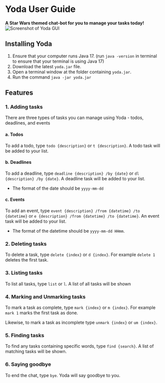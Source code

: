 # Yoda User Guide
**A Star Wars themed chat-bot for you to manage your tasks today!**
![Screenshot of Yoda GUI](https://maertan.github.io/ip/Ui.png)


## Installing Yoda
1. Ensure that your computer runs Java 17. (run `java -version` in terminal to ensure that your terminal is using Java 17)
2. Download the latest `yoda.jar` file.
3. Open a terminal window at the folder containing `yoda.jar`.
4. Run the command `java -jar yoda.jar`

## Features

### 1. Adding tasks
There are three types of tasks you can manage using Yoda - todos, deadlines, and events

#### a. Todos
To add a todo, type `todo {description}` or `t {description}`. A todo task will be added to your list.

#### b. Deadlines
To add a deadline, type `deadline {description} /by {date}` or `dl {description} /by {date}`. A deadline task will be added to your list.
- The format of the date should be `yyyy-mm-dd`

#### c. Events
To add an event, type `event {description} /from {datetime} /to {datetime}` or `e {description} /from {datetime} /to {datetime}`. An event task will be added to your list.
- The format of the datetime should be `yyyy-mm-dd HHmm`.

### 2. Deleting tasks
To delete a task, type `delete {index}` or `d {index}`. For example `delete 1` deletes the first task.

### 3. Listing tasks
To list all tasks, type `list` or `l`. A list of all tasks will be shown

### 4. Marking and Unmarking tasks
To mark a task as complete, type `mark {index}` or `m {index}`. For example `mark 1` marks the first task as done.

Likewise, to mark a task as incomplete type `unmark {index}` or `um {index}`.

### 5. Finding tasks
To find any tasks containing specific words, type `find {search}`. A list of matching tasks will be shown.

### 6. Saying goodbye
To end the chat, type `bye`. Yoda will say goodbye to you.
